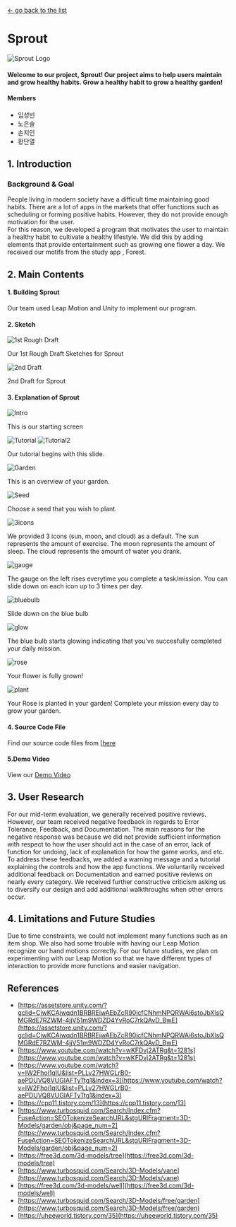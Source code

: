 [← go back to the list](../README.md)

# Sprout 
![Sprout Logo](img/sprout.png)

#### Welcome to our project, Sprout! Our project aims to help users maintain and grow healthy habits. Grow a healthy habit to grow a healthy garden! 

#### Members
- 임성빈
- 노은솔
- 손지인
- 황단열

## 1. Introduction 
### Background & Goal
People living in modern society have a difficult time maintaining good habits. 
There are a lot of apps in the markets that offer functions such as scheduling or forming positive habits. However, they do not provide enough motivation for the user.  
For this reason, we developed a program that motivates the user to maintain a healthy habit to cultivate a healthy lifestyle. We did this by adding elements that provide entertainment such as growing one flower a day. 
We received our motifs from the study app , Forest. 

## 2. Main Contents
#### 1. Building Sprout
Our team used Leap Motion and Unity to implement our program. 

#### 2. Sketch
![1st Rough Draft](img/1.png)

Our 1st Rough Draft Sketches for Sprout 

![2nd Draft](img/2.png)

2nd Draft for Sprout 

#### 3. Explanation of Sprout
![Intro](img/3.png)

This is our starting screen 

![Tutorial](img/4.png)
![Tutorial2](img/5.png)

Our tutorial begins with this slide.

![Garden](img/6.png)

This is an overview of your garden. 

![Seed](img/7.png)

Choose a seed that you wish to plant. 

![3icons](img/8.png)

We provided 3 icons (sun, moon, and cloud) as a default. The sun represents the amount of exercise. The moon represents the amount of sleep. The cloud represents the amount of water you drank. 

![gauge](img/9.png)

The gauge on the left rises everytime you complete a task/mission. You can slide down on each icon up to 3 times per day. 

![bluebulb](img/10.png)

Slide down on the blue bulb 

![glow](img/11.png)

The blue bulb starts glowing indicating that you've succesfully completed your daily mission. 

![rose](img/12.png)

Your flower is fully grown! 

![plant](img/13.png)

Your Rose is planted in your garden! Complete your mission every day to grow your garden. 

#### 4. Source Code File
Find our source code files from [[here](source/source.docx)

#### 5.Demo Video
View our [Demo Video](https://drive.google.com/file/d/1uxQTkJAahFRxnK7z2ckBsBdYkmXt-AMt/view?usp=sharing)

## 3. User Research
For our mid-term evaluation, we generally received positive reviews. 
However, our team received negative feedback in regards to Error Tolerance, Feedback, and Documentation. The main reasons for the negative response was because we did not provide sufficient information with respect to how the user should act in the case of an error, lack of function for undoing, lack of explanation for how the game works, and etc. To address these feedbacks, we added a warning message and a tutorial explaining the controls and how the app functions. We voluntarily received additional feedback on Documentation and earned positive reviews on nearly every category. We received further constructive criticism asking us to diversify our design and add additional walkthroughs when other errors occur. 

## 4. Limitations and Future Studies
Due to time constraints, we could not implement many functions such as an item shop. 
We also had some trouble with having our Leap Motion recognize our hand motions correctly.
For our future studies, we plan on experimenting with our Leap Motion so that we have different types of interaction to provide more functions and easier navigation. 

## References 
- [https://assetstore.unity.com/?gclid=CjwKCAjwqdn1BRBREiwAEbZcR90icfCNhmNPQRWAi6stoJbXlsQMGRdE7RZWM-4jjV51m9WDZD4YvRoC7rkQAvD_BwE](https://assetstore.unity.com/?gclid=CjwKCAjwqdn1BRBREiwAEbZcR90icfCNhmNPQRWAi6stoJbXlsQMGRdE7RZWM-4jjV51m9WDZD4YvRoC7rkQAvD_BwE)
- [https://www.youtube.com/watch?v=wKFDvj2ATRg&t=1281s](https://www.youtube.com/watch?v=wKFDvj2ATRg&t=1281s)
- [https://www.youtube.com/watch?v=IW2Fhoi1qIU&list=PLLy27HWGLrB0-aePDUVQ8VUGIAFTyTtg1&index=3](https://www.youtube.com/watch?v=IW2Fhoi1qIU&list=PLLy27HWGLrB0-aePDUVQ8VUGIAFTyTtg1&index=3)
- [https://cpp11.tistory.com/13](https://cpp11.tistory.com/13)
- [https://www.turbosquid.com/Search/Index.cfm?FuseAction=SEOTokenizeSearchURL&stgURlFragment=3D-Models/garden/obj&page_num=2](https://www.turbosquid.com/Search/Index.cfm?FuseAction=SEOTokenizeSearchURL&stgURlFragment=3D-Models/garden/obj&page_num=2)
- [https://free3d.com/3d-models/tree](https://free3d.com/3d-models/tree)
- [https://www.turbosquid.com/Search/3D-Models/vane](https://www.turbosquid.com/Search/3D-Models/vane)
- [https://free3d.com/3d-models/well](https://free3d.com/3d-models/well)
- [https://www.turbosquid.com/Search/3D-Models/free/garden](https://www.turbosquid.com/Search/3D-Models/free/garden)
- [https://uheeworld.tistory.com/35](https://uheeworld.tistory.com/35)